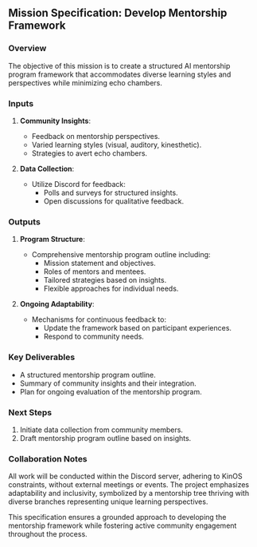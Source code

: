 ## Mission Specification: Develop Mentorship Framework

### Overview
The objective of this mission is to create a structured AI mentorship program framework that accommodates diverse learning styles and perspectives while minimizing echo chambers.

### Inputs
1. **Community Insights**:
   - Feedback on mentorship perspectives.
   - Varied learning styles (visual, auditory, kinesthetic).
   - Strategies to avert echo chambers.

2. **Data Collection**:
   - Utilize Discord for feedback:
     - Polls and surveys for structured insights.
     - Open discussions for qualitative feedback.

### Outputs
1. **Program Structure**:
   - Comprehensive mentorship program outline including:
     - Mission statement and objectives.
     - Roles of mentors and mentees.
     - Tailored strategies based on insights.
     - Flexible approaches for individual needs.

2. **Ongoing Adaptability**:
   - Mechanisms for continuous feedback to:
     - Update the framework based on participant experiences.
     - Respond to community needs.

### Key Deliverables
- A structured mentorship program outline.
- Summary of community insights and their integration.
- Plan for ongoing evaluation of the mentorship program.

### Next Steps
1. Initiate data collection from community members.
2. Draft mentorship program outline based on insights.

### Collaboration Notes
All work will be conducted within the Discord server, adhering to KinOS constraints, without external meetings or events. The project emphasizes adaptability and inclusivity, symbolized by a mentorship tree thriving with diverse branches representing unique learning perspectives.

This specification ensures a grounded approach to developing the mentorship framework while fostering active community engagement throughout the process.